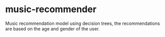 # music-recommender
Music recommendation model using decision trees, the recommendations are based on the age and gender of the user.
